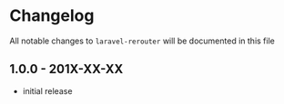 # Changelog

All notable changes to `laravel-rerouter` will be documented in this file

## 1.0.0 - 201X-XX-XX

- initial release
